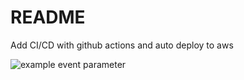 # README

Add CI/CD with github actions and auto deploy to aws

![example event parameter](https://github.com/alexyndr/github-actions-api/workflows/CI/badge.svg?event=push)
